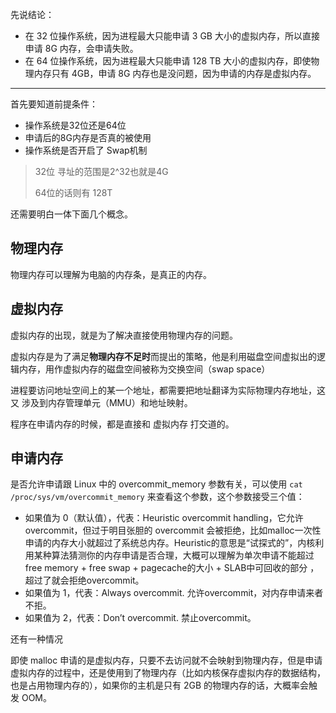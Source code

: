 先说结论：

- 在 32 位操作系统，因为进程最大只能申请 3 GB 大小的虚拟内存，所以直接申请 8G 内存，会申请失败。
- 在 64 位操作系统，因为进程最大只能申请 128 TB 大小的虚拟内存，即使物理内存只有 4GB，申请 8G 内存也是没问题，因为申请的内存是虚拟内存。



---



首先要知道前提条件：

- 操作系统是32位还是64位
- 申请后的8G内存是否真的被使用
- 操作系统是否开启了 Swap机制

> 32位 寻址的范围是2^32也就是4G
>
> 64位的话则有 128T



还需要明白一体下面几个概念。

## 物理内存

物理内存可以理解为电脑的内存条，是真正的内存。



## 虚拟内存

虚拟内存的出现，就是为了解决直接使用物理内存的问题。

虚拟内存是为了满足**物理内存不足时**而提出的策略，他是利用磁盘空间虚拟出的逻辑内存，用作虚拟内存的磁盘空间被称为交换空间（swap space）



进程要访问地址空间上的某一个地址，都需要把地址翻译为实际物理内存地址，这又 涉及到内存管理单元（MMU）和地址映射。



程序在申请内存的时候，都是直接和 虚拟内存 打交道的。



## 申请内存



是否允许申请跟 Linux 中的 overcommit_memory 参数有关，可以使用 `cat /proc/sys/vm/overcommit_memory` 来查看这个参数，这个参数接受三个值：

- 如果值为 0（默认值），代表：Heuristic overcommit handling，它允许overcommit，但过于明目张胆的 overcommit 会被拒绝，比如malloc一次性申请的内存大小就超过了系统总内存。Heuristic的意思是“试探式的”，内核利用某种算法猜测你的内存申请是否合理，大概可以理解为单次申请不能超过free memory + free swap + pagecache的大小 + SLAB中可回收的部分 ，超过了就会拒绝overcommit。
- 如果值为 1，代表：Always overcommit. 允许overcommit，对内存申请来者不拒。
- 如果值为 2，代表：Don’t overcommit. 禁止overcommit。





还有一种情况

即使 malloc 申请的是虚拟内存，只要不去访问就不会映射到物理内存，但是申请虚拟内存的过程中，还是使用到了物理内存（比如内核保存虚拟内存的数据结构，也是占用物理内存的），如果你的主机是只有 2GB 的物理内存的话，大概率会触发 OOM。
